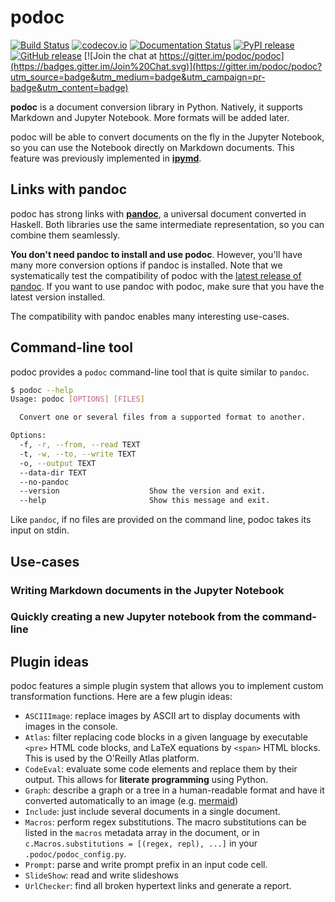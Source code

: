 # podoc

[![Build Status](https://img.shields.io/travis/podoc/podoc.svg)](https://travis-ci.org/podoc/podoc)
[![codecov.io](https://img.shields.io/codecov/c/github/podoc/podoc.svg)](http://codecov.io/github/podoc/podoc?branch=master)
[![Documentation Status](https://readthedocs.org/projects/podoc/badge/?version=latest)](https://readthedocs.org/projects/podoc/?badge=latest)
[![PyPI release](https://img.shields.io/pypi/v/podoc.svg)](https://pypi.python.org/pypi/podoc)
[![GitHub release](https://img.shields.io/github/release/podoc/podoc.svg)](https://github.com/podoc/podoc/releases/latest)
[![Join the chat at https://gitter.im/podoc/podoc](https://badges.gitter.im/Join%20Chat.svg)](https://gitter.im/podoc/podoc?utm_source=badge&utm_medium=badge&utm_campaign=pr-badge&utm_content=badge)

**podoc** is a document conversion library in Python. Natively, it supports Markdown and Jupyter Notebook. More formats will be added later.

podoc will be able to convert documents on the fly in the Jupyter Notebook, so you can use the Notebook directly on Markdown documents. This feature was previously implemented in [**ipymd**](https://github.com/rossant/ipymd).


## Links with pandoc

podoc has strong links with [**pandoc**](http://pandoc.org/), a universal document converted in Haskell. Both libraries use the same intermediate representation, so you can combine them seamlessly.

**You don't need pandoc to install and use podoc**. However, you'll have many more conversion options if pandoc is installed. Note that we systematically test the compatibility of podoc with the [latest release of pandoc](https://github.com/jgm/pandoc/releases/latest). If you want to use pandoc with podoc, make sure that you have the latest version installed.

The compatibility with pandoc enables many interesting use-cases.


## Command-line tool

podoc provides a `podoc` command-line tool that is quite similar to `pandoc`.

```bash
$ podoc --help
Usage: podoc [OPTIONS] [FILES]

  Convert one or several files from a supported format to another.

Options:
  -f, -r, --from, --read TEXT
  -t, -w, --to, --write TEXT
  -o, --output TEXT
  --data-dir TEXT
  --no-pandoc
  --version                    Show the version and exit.
  --help                       Show this message and exit.
```

Like `pandoc`, if no files are provided on the command line, podoc takes its input on stdin.


## Use-cases

### Writing Markdown documents in the Jupyter Notebook

### Quickly creating a new Jupyter notebook from the command-line



## Plugin ideas

podoc features a simple plugin system that allows you to implement custom transformation functions. Here are a few plugin ideas:

* `ASCIIImage`: replace images by ASCII art to display documents with images in the console.
* `Atlas`: filter replacing code blocks in a given language by executable `<pre>` HTML code blocks, and LaTeX equations by `<span>` HTML blocks. This is used by the O'Reilly Atlas platform.
* `CodeEval`: evaluate some code elements and replace them by their output. This allows for **literate programming** using Python.
* `Graph`: describe a graph or a tree in a human-readable format and have it converted automatically to an image (e.g. [mermaid](http://knsv.github.io/mermaid/))
* `Include`: just include several documents in a single document.
* `Macros`: perform regex substitutions. The macro substitutions can be listed in the `macros` metadata array in the document, or in `c.Macros.substitutions = [(regex, repl), ...]` in your `.podoc/podoc_config.py`.
* `Prompt`: parse and write prompt prefix in an input code cell.
* `SlideShow`: read and write slideshows
* `UrlChecker`: find all broken hypertext links and generate a report.
